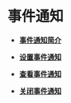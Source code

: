 # 事件通知<a name="obs_21_1800"></a>

-   **[事件通知简介](事件通知简介.md)**  

-   **[设置事件通知](设置事件通知.md)**  

-   **[查看事件通知](查看事件通知.md)**  

-   **[关闭事件通知](关闭事件通知.md)**  


